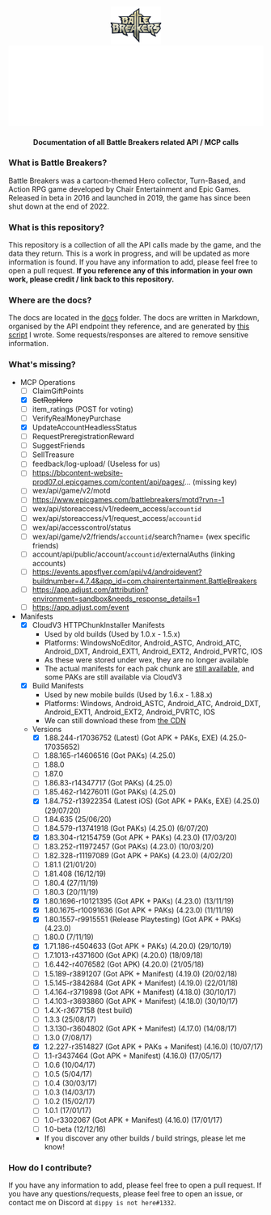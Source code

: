 <br />
<div align=center>
    <a id="back-to-top"></a>
    <div align="center">
        <a href="https://github.com/dippyshere/battle-breakers-documentation">
            <img src='res/BattleBreakers_Logo.png' width='100' alt="" />
            <img src="res/bbdocsh1.svg" alt="Battle Breakers Documentation" />
        </a>
    </div>
  <h4> Documentation of all Battle Breakers related API / MCP calls</h4>
</div>

### What is Battle Breakers?

Battle Breakers was a cartoon-themed Hero collector, Turn-Based, and Action RPG game developed by Chair Entertainment
and Epic Games. Released in beta in 2016 and launched in 2019, the game has since been shut down at the end of 2022.

### What is this repository?

This repository is a collection of all the API calls made by the game, and the data they return. This is a work in
progress, and will be updated as more information is found. If you have any information to add, please feel free to open
a pull request. **If you reference any of this information in your own work, please credit / link back to this
repository.**

### Where are the docs?

The docs are located in the [docs](docs) folder. The docs are written in Markdown, organised by the API endpoint they
reference, and are generated by [this script](res/har%20markdown%20renderer.py) I wrote. Some requests/responses are
altered to remove sensitive information.

### What's missing?

- MCP Operations
    - [ ] ClaimGiftPoints
    - [x] ~~SetRepHero~~
    - [ ] item_ratings (POST for voting)
    - [ ] VerifyRealMoneyPurchase
    - [x] UpdateAccountHeadlessStatus
    - [ ] RequestPreregistrationReward
    - [ ] SuggestFriends
    - [ ] SellTreasure
    - [ ] feedback/log-upload/ (Useless for us)
    - [ ] https://bbcontent-website-prod07.ol.epicgames.com/content/api/pages/... (missing key)
    - [ ] wex/api/game/v2/motd
    - [ ] https://www.epicgames.com/battlebreakers/motd?rvn=-1
    - [ ] wex/api/storeaccess/v1/redeem_access/`accountid`
    - [ ] wex/api/storeaccess/v1/request_access/`accountid`
    - [ ] wex/api/accesscontrol/status
    - [ ] wex/api/game/v2/friends/`accountid`/search?name= (wex specific friends)
    - [ ] account/api/public/account/`accountid`/externalAuths (linking accounts)
    - [ ] https://events.appsflyer.com/api/v4/androidevent?buildnumber=4.7.4&app_id=com.chairentertainment.BattleBreakers
    - [ ] https://app.adjust.com/attribution?environment=sandbox&needs_response_details=1
    - [ ] https://app.adjust.com/event
- Manifests
    - [x] CloudV3 HTTPChunkInstaller Manifests
        - Used by old builds (Used by 1.0.x - 1.5.x)
        - Platforms: WindowsNoEditor, Android_ASTC, Android_ATC, Android_DXT, Android_EXT1, Android_EXT2, Android_PVRTC, IOS
        - As these were stored under wex, they are no longer available
        - The actual manifests for each pak chunk are [still available](https://battlebreakers-live-cdn.ol.epicgames.com/WorldExplorersLive/CL_3514827/Android_ATC/WorldExplorers_pakchunk1CL_3514827.manifest), and some PAKs are still available via CloudV3
    - [x] Build Manifests
        - Used by new mobile builds (Used by 1.6.x - 1.88.x)
        - Platforms: Windows, Android_ASTC, Android_ATC, Android_DXT, Android_EXT1, Android_EXT2, Android_PVRTC, IOS
        - We can still download these
          from [the CDN](https://battlebreakers-live-cdn.ol.epicgames.com/1.88.244-r17036752/BuildManifest-Windows.txt)
    - Versions
        - [x] 1.88.244-r17036752 (Latest) (Got APK + PAKs, EXE) (4.25.0-17035652)
        - [ ] 1.88.165-r14606516 (Got PAKs) (4.25.0)
        - [ ] 1.88.0
        - [ ] 1.87.0
        - [ ] 1.86.83-r14347717 (Got PAKs) (4.25.0)
        - [ ] 1.85.462-r14276011 (Got PAKs) (4.25.0)
        - [x] 1.84.752-r13922354 (Latest iOS) (Got APK + PAKs, EXE) (4.25.0) (29/07/20)
        - [ ] 1.84.635 (25/06/20)
        - [ ] 1.84.579-r13741918 (Got PAKs) (4.25.0) (6/07/20)
        - [x] 1.83.304-r12154759 (Got APK + PAKs) (4.23.0) (17/03/20)
        - [ ] 1.83.252-r11972457 (Got PAKs) (4.23.0) (10/03/20)
        - [ ] 1.82.328-r11197089 (Got APK + PAKs) (4.23.0) (4/02/20)
        - [ ] 1.81.1 (21/01/20)
        - [ ] 1.81.408 (16/12/19)
        - [ ] 1.80.4 (27/11/19)
        - [ ] 1.80.3 (20/11/19)
        - [x] 1.80.1696-r10121395 (Got APK + PAKs) (4.23.0) (13/11/19)
        - [x] 1.80.1675-r10091636 (Got APK + PAKs) (4.23.0) (11/11/19)
        - [x] 1.80.1557-r9915551 (Release Playtesting) (Got APK + PAKs) (4.23.0)
        - [ ] 1.80.0 (7/11/19)
        - [x] 1.71.186-r4504633 (Got APK + PAKs) (4.20.0) (29/10/19)
        - [ ] 1.7.1013-r4371600 (Got APK) (4.20.0) (18/09/18)
        - [ ] 1.6.442-r4076582 (Got APK) (4.20.0) (21/05/18)
        - [ ] 1.5.189-r3891207 (Got APK + Manifest) (4.19.0) (20/02/18)
        - [ ] 1.5.145-r3842684 (Got APK + Manifest) (4.19.0) (22/01/18)
        - [ ] 1.4.164-r3719898 (Got APK + Manifest) (4.18.0) (30/10/17)
        - [ ] 1.4.103-r3693860 (Got APK + Manifest) (4.18.0) (30/10/17)
        - [ ] 1.4.X-r3677158 (test build)
        - [ ] 1.3.3 (25/08/17)
        - [ ] 1.3.130-r3604802 (Got APK + Manifest) (4.17.0) (14/08/17)
        - [ ] 1.3.0 (7/08/17)
        - [x] 1.2.227-r3514827 (Got APK + PAKs + Manifest) (4.16.0) (10/07/17)
        - [ ] 1.1-r3437464 (Got APK + Manifest) (4.16.0) (17/05/17)
        - [ ] 1.0.6 (10/04/17)
        - [ ] 1.0.5 (5/04/17)
        - [ ] 1.0.4 (30/03/17)
        - [ ] 1.0.3 (14/03/17)
        - [ ] 1.0.2 (15/02/17)
        - [ ] 1.0.1 (17/01/17)
        - [ ] 1.0-r3302067 (Got APK + Manifest) (4.16.0) (17/01/17)
        - [ ] 1.0-beta (12/12/16)
        - If you discover any other builds / build strings, please let me know!

### How do I contribute?

If you have any information to add, please feel free to open a pull request. If you have any questions/requests, please
feel free to open an issue, or contact me on Discord at `dippy is not here#1332`.